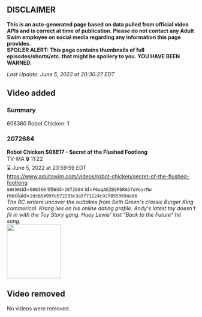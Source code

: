 ## DISCLAIMER
**This is an auto-generated page based on data pulled from official video APIs and is correct at time of publication. Please do not contact any Adult Swim employee on social media regarding any information this page provides.**  
**SPOILER ALERT: This page contains thumbnails of full episodes/shorts/etc. that might be spoilery to you. YOU HAVE BEEN WARNED.**  

_Last Update: June 5, 2022 at 20:30:27 EDT_
## Video added
### Summary
608360 Robot Chicken: 1  
### 2072684
**Robot Chicken S08E17 - Secret of the Flushed Footlong**  
TV-MA 🔒 11:22  
⌛ June 5, 2022 at 23:59:59 EDT  
https://www.adultswim.com/videos/robot-chicken/secret-of-the-flushed-footlong  
seriesid=`608360` titleid=`2072684` id=`F6aqAEZBQF6RAO7oVoarMw` mediaid=`2dcb5499fe572293c3a5f71224c92f0553694e86`  
_The RC writers uncover the outtakes from Seth Green's classic Burger King commerical. Krang lies on his online dating profile. Andy's latest toy doesn't fit in with the Toy Story gang.  Huey Lewis' lost "Back to the Future" hit song._  
<a href="https://media.cdn.adultswim.com/uploads/20200406/thumbnails/2_2046125661-robotchicken_817_dup-20160329.jpg"><img src="https://media.cdn.adultswim.com/uploads/20200406/thumbnails/2_2046125661-robotchicken_817_dup-20160329.jpg" height="144px" /></a>
## Video removed
No videos were removed.  
